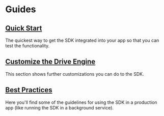 # Guides

## [Quick Start](quick-start/Index.md)
The quickest way to get the SDK integrated into your app so that you can test the functionality.

## [Customize the Drive Engine](customize-drive-engine/Index.md)
This section shows further customizations you can do to the SDK.

## [Best Practices](best-practices/Index.md)
Here you'll find some of the guidelines for using the SDK in a production app (like running the SDK in a background service).